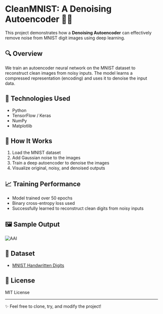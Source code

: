 # CleanMNIST: A Denoising Autoencoder 🧠✨

This project demonstrates how a **Denoising Autoencoder** can effectively remove noise from MNIST digit images using deep learning.

## 🔍 Overview
We train an autoencoder neural network on the MNIST dataset to reconstruct clean images from noisy inputs. The model learns a compressed representation (encoding) and uses it to denoise the input data.

## 🧠 Technologies Used
- Python
- TensorFlow / Keras
- NumPy
- Matplotlib

## 🚀 How It Works
1. Load the MNIST dataset
2. Add Gaussian noise to the images
3. Train a deep autoencoder to denoise the images
4. Visualize original, noisy, and denoised outputs

## 📈 Training Performance
- Model trained over 50 epochs
- Binary cross-entropy loss used
- Successfully learned to reconstruct clean digits from noisy inputs

## 🖼️ Sample Output
![AAI](https://github.com/user-attachments/assets/d40e23af-fc93-4f62-8820-75dde1339129)



## 📁 Dataset
- [MNIST Handwritten Digits](http://yann.lecun.com/exdb/mnist/)

## 📎 License
MIT License

---

✨ Feel free to clone, try, and modify the project!
